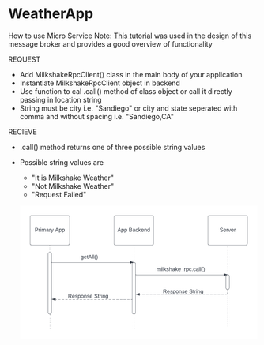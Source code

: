 # WeatherApp

How to use Micro Service
Note: [This tutorial](https://www.rabbitmq.com/tutorials/tutorial-six-python.html) was used in the design of this message broker and provides a good overview of functionality

REQUEST
- Add MilkshakeRpcClient() class in the main body of your application
- Instantiate MilkshakeRpcClient object in backend
- Use function to cal .call() method of class object or call it directly passing in location string
- String must be city i.e. "Sandiego" or city and state seperated with comma and without spacing i.e. "Sandiego,CA"

RECIEVE
- .call() method returns one of three possible string values 
- Possible string values are
  - "It is Milkshake Weather"
  - "Not Milkshake Weather"
  - "Request Failed"
  
  ![UML Sequence Diagram](https://github.com/Alex-K-Rose/WeatherApp/blob/master/WeatherApp(1).png?raw=true)

